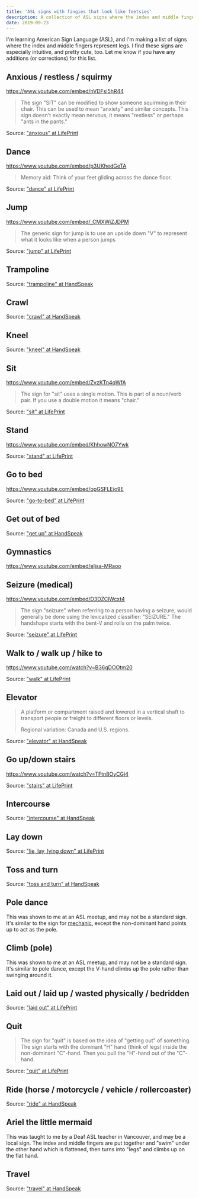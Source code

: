 ```yaml
---
title: 'ASL signs with fingies that look like feetsies'
description: A collection of ASL signs where the index and middle fingers represent legs.
date: 2019-09-23
---
```


I'm learning American Sign Language (ASL), and I'm making a list of signs where the index and middle fingers represent legs. I find these signs are especially intuitive, and pretty cute, too. Let me know if you have any additions (or corrections) for this list.

## Anxious / restless / squirmy
https://www.youtube.com/embed/nVDFsl5hR44

> The sign "SIT" can be modified to show someone squirming in their chair. This can be used to mean "anxiety" and similar concepts. This sign doesn't exactly mean nervous, it means "restless" or perhaps "ants in the pants."

Source: ["anxious" at LifePrint](https://www.lifeprint.com/asl101/pages-signs/a/anxious.htm)

## Dance
https://www.youtube.com/embed/p3UKhedGeTA

> Memory aid: Think of your feet gliding across the dance floor.

Source: ["dance" at LifePrint](http://www.lifeprint.com/asl101/pages-signs/d/dance.htm)

## Jump
https://www.youtube.com/embed/_CMXWiZJDPM

> The generic sign for jump is to use an upside down "V" to represent what it looks like when a person jumps

Source: ["jump" at LifePrint](https://www.lifeprint.com/asl101/pages-signs/j/jump.htm)

## Trampoline
Source: ["trampoline" at HandSpeak](https://www.handspeak.com/word/search/index.php?id=4749)

## Crawl
Source: ["crawl" at HandSpeak](https://www.handspeak.com/word/search/index.php?id=506)

## Kneel
Source: ["kneel" at HandSpeak](https://www.handspeak.com/word/search/index.php?id=1202)

## Sit
https://www.youtube.com/embed/ZvzKTn4qWfA

> The sign for "sit" uses a single motion. This is part of a noun/verb pair. If you use a double motion it means "chair."

Source: ["sit" at LifePrint](http://www.lifeprint.com/asl101/pages-signs/s/sit.htm)

## Stand
https://www.youtube.com/embed/KhhowNO7Ywk

Source: ["stand" at LifePrint](http://www.lifeprint.com/asl101/pages-signs/s/stand.htm)

## Go to bed
https://www.youtube.com/embed/opGSFLEio9E

Source: ["go-to-bed" at LifePrint](https://www.lifeprint.com/asl101/pages-signs/g/go-to-bed.htm)

## Get out of bed
Source: ["get up" at HandSpeak](https://www.handspeak.com/word/search/index.php?id=903)

## Gymnastics
https://www.youtube.com/embed/eIjsa-MRaoo

## Seizure (medical)
https://www.youtube.com/embed/D3DZClWcxt4

> The sign "seizure" when referring to a person having a seizure, would generally be done using the lexicalized classifier: "SEIZURE." The handshape starts with the bent-V and rolls on the palm twice.

Source: ["seizure" at LifePrint](https://www.lifeprint.com/asl101/pages-signs/s/seizure.htm)

## Walk to / walk up / hike to
https://www.youtube.com/watch?v=B36qDOOtm20

Source: ["walk" at LifePrint](https://www.lifeprint.com/asl101/pages-signs/w/walk.htm)

## Elevator
> A platform or compartment raised and lowered in a vertical shaft to transport people or freight to different floors or levels.
>
> Regional variation: Canada and U.S. regions.

Source: ["elevator" at HandSpeak](https://www.handspeak.com/word/search/index.php?id=2363)

## Go up/down stairs
https://www.youtube.com/watch?v=TFtn8OyCGj4

Source: ["stairs" at LifePrint](https://www.lifeprint.com/asl101/pages-signs/s/stairs.htm)

## Intercourse
Source: ["intercourse" at HandSpeak](https://www.handspeak.com/word/search/index.php?id=1136)

## Lay down
Source: ["lie, lay, lying down" at LifePrint](https://www.lifeprint.com/asl101/pages-signs/l/lay.htm)

## Toss and turn
Source: ["toss and turn" at HandSpeak](https://www.handspeak.com/word/search/index.php?id=2242)

## Pole dance
This was shown to me at an ASL meetup, and may not be a standard sign. It's similar to the sign for [mechanic](https://www.lifeprint.com/asl101/pages-signs/m/mechanic.htm), except the non-dominant hand points up to act as the pole.

## Climb (pole)
This was shown to me at an ASL meetup, and may not be a standard sign. It's similar to pole dance, except the V-hand climbs up the pole rather than swinging around it.

## Laid out / laid up / wasted physically / bedridden
Source: ["laid out" at LifePrint](https://www.lifeprint.com/asl101/pages-signs/l/laid-out.htm)

## Quit
> The sign for "quit" is based on the idea of "getting out" of something. The sign starts with the dominant "H" hand (think of legs) inside the non-dominant "C"-hand. Then you pull the "H"-hand out of the "C"-hand.

Source: ["quit" at LifePrint](http://www.lifeprint.com/asl101/pages-signs/q/quit.htm)

## Ride (horse / motorcycle / vehicle / rollercoaster)
Source: ["ride" at HandSpeak](https://www.handspeak.com/word/search/index.php?id=1831)

## Ariel the little mermaid
This was taught to me by a Deaf ASL teacher in Vancouver, and may be a local sign. The index and middle fingers are put together and "swim" under the other hand which is flattened, then turns into "legs" and climbs up on the flat hand.

## Travel
Source: ["travel" at HandSpeak](https://www.handspeak.com/word/search/index.php?id=2262)
